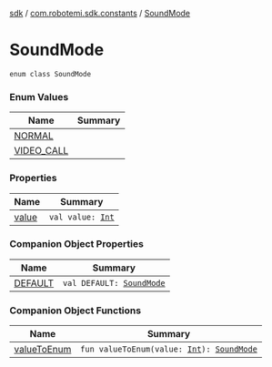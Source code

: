 [sdk](../../index.md) / [com.robotemi.sdk.constants](../index.md) / [SoundMode](./index.md)

# SoundMode

`enum class SoundMode`

### Enum Values

| Name | Summary |
|---|---|
| [NORMAL](-n-o-r-m-a-l.md) |  |
| [VIDEO_CALL](-v-i-d-e-o_-c-a-l-l.md) |  |

### Properties

| Name | Summary |
|---|---|
| [value](value.md) | `val value: `[`Int`](https://kotlinlang.org/api/latest/jvm/stdlib/kotlin/-int/index.html) |

### Companion Object Properties

| Name | Summary |
|---|---|
| [DEFAULT](-d-e-f-a-u-l-t.md) | `val DEFAULT: `[`SoundMode`](./index.md) |

### Companion Object Functions

| Name | Summary |
|---|---|
| [valueToEnum](value-to-enum.md) | `fun valueToEnum(value: `[`Int`](https://kotlinlang.org/api/latest/jvm/stdlib/kotlin/-int/index.html)`): `[`SoundMode`](./index.md) |
